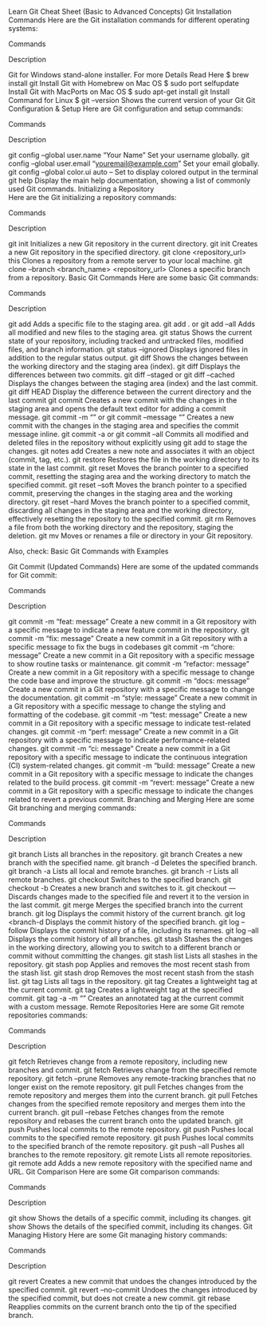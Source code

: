 Learn Git Cheat Sheet (Basic to Advanced Concepts)
Git Installation Commands
Here are the Git installation commands for different operating systems:

Commands

Description

Git for Windows stand-alone installer. 	For more Details Read Here
$ brew install git	Install Git with Homebrew on Mac OS
$ sudo port selfupdate	Install Git with MacPorts on Mac OS
$ sudo apt-get install git	Install Command for Linux
$ git –version	Shows the current version of your Git
Git Configuration & Setup
Here are Git configuration and setup commands:


Commands 

Description

git config –global user.name “Your Name”	Set your username globally.
git config –global user.email “youremail@example.com”	Set your email globally.
git config –global color.ui auto –	Set to display colored output in the terminal
git help	Display the main help documentation, showing a list of commonly used Git commands.
Initializing a Repository  
Here are the Git initializing a repository commands:

Commands 

Description

git init	Initializes a new Git repository in the current directory.
git init <directory>	Creates a new Git repository in the specified directory.
git clone <repository_url>	this Clones a repository from a remote server to your local machine.
git clone –branch <branch_name> <repository_url>	Clones a specific branch from a repository.
Basic Git Commands
Here are some basic Git commands:

Commands 

Description

git add <file>	Adds a specific file to the staging area.
git add . or git add –all	Adds all modified and new files to the staging area.
git status	Shows the current state of your repository, including tracked and untracked files, modified files, and branch information.
git status –ignored	Displays ignored files in addition to the regular status output.
git diff	Shows the changes between the working directory and the staging area (index).
git diff <commit1> <commit2>	Displays the differences between two commits.
git diff –staged or git diff –cached	Displays the changes between the staging area (index) and the last commit.
git diff HEAD	Display the difference between the current directory and the last commit
git commit	Creates a new commit with the changes in the staging area and opens the default text editor for adding a commit message.
git commit -m “<message>” or git commit –message “<message>”	Creates a new commit with the changes in the staging area and specifies the commit message inline.
git commit -a or git commit –all	Commits all modified and deleted files in the repository without explicitly using git add to stage the changes.
git notes add	Creates a new note and associates it with an object (commit, tag, etc.).
git restore <file>	Restores the file in the working directory to its state in the last commit.
git reset <commit>	Moves the branch pointer to a specified commit, resetting the staging area and the working directory to match the specified commit.
git reset –soft <commit>	Moves the branch pointer to a specified commit, preserving the changes in the staging area and the working directory.
git reset –hard <commit>	Moves the branch pointer to a specified commit, discarding all changes in the staging area and the working directory, effectively resetting the repository to the specified commit.
git rm <file>	Removes a file from both the working directory and the repository, staging the deletion.
git mv	Moves or renames a file or directory in your Git repository.

Also, check: Basic Git Commands with Examples


Git Commit (Updated Commands)
Here are some of the updated commands for Git commit:

Commands 

Description

git commit -m “feat: message”	Create a new commit in a Git repository with a specific message to indicate a new feature commit in the repository.
git commit -m “fix: message”	Create a new commit in a Git repository with a specific message to fix the bugs in codebases
git commit -m “chore: message”	Create a new commit in a Git repository with a specific message to show routine tasks or maintenance.
git commit -m “refactor: message”	Create a new commit in a Git repository with a specific message to change the code base and improve the structure.
git commit -m “docs: message”	Create a new commit in a Git repository with a specific message to change the documentation.
git commit -m “style: message”	Create a new commit in a Git repository with a specific message to change the styling and formatting of the codebase.
git commit -m “test: message”	Create a new commit in a Git repository with a specific message to indicate test-related changes.
git commit -m “perf: message”	Create a new commit in a Git repository with a specific message to indicate performance-related changes.
git commit -m “ci: message”	Create a new commit in a Git repository with a specific message to indicate the continuous integration (CI) system-related changes.
git commit -m “build: message”	Create a new commit in a Git repository with a specific message to indicate the changes related to the build process.
git commit -m “revert: message”	Create a new commit in a Git repository with a specific message to indicate the changes related to revert a previous commit.
Branching and Merging
Here are some Git branching and merging commands:

Commands 

Description

git branch	Lists all branches in the repository.
git branch <branch-name>	Creates a new branch with the specified name.
git branch -d <branch-name>	Deletes the specified branch.
git branch -a	Lists all local and remote branches.
git branch -r	Lists all remote branches.
git checkout <branch-name>	Switches to the specified branch.
git checkout -b <new-branch-name>	Creates a new branch and switches to it.
git checkout — <file>	Discards changes made to the specified file and revert it to the version in the last commit.
git merge <branch>	Merges the specified branch into the current branch.
git log	Displays the commit history of the current branch.
git log <branch-d	Displays the commit history of the specified branch.
git log –follow <file>	Displays the commit history of a file, including its renames.
git log –all	Displays the commit history of all branches.
git stash	Stashes the changes in the working directory, allowing you to switch to a different branch or commit without committing the changes.
git stash list	Lists all stashes in the repository.
git stash pop	Applies and removes the most recent stash from the stash list.
git stash drop	Removes the most recent stash from the stash list.
git tag	Lists all tags in the repository.
git tag <tag-name>	Creates a lightweight tag at the current commit.
git tag <tag-name> <commit>	Creates a lightweight tag at the specified commit.
git tag -a <tag-name> -m “<message>”	Creates an annotated tag at the current commit with a custom message.
Remote Repositories
Here are some Git remote repositories commands:

Commands 

Description

git fetch	Retrieves change from a remote repository, including new branches and commit.
git fetch <remote>	Retrieves change from the specified remote repository.
git fetch –prune	Removes any remote-tracking branches that no longer exist on the remote repository.
git pull	Fetches changes from the remote repository and merges them into the current branch.
git pull <remote>	Fetches changes from the specified remote repository and merges them into the current branch.
git pull –rebase	Fetches changes from the remote repository and rebases the current branch onto the updated branch.
git push	Pushes local commits to the remote repository.
git push <remote>	Pushes local commits to the specified remote repository.
git push <remote> <branch>	Pushes local commits to the specified branch of the remote repository.
git push –all	Pushes all branches to the remote repository.
git remote	Lists all remote repositories.
git remote add <name> <url>	Adds a new remote repository with the specified name and URL.
Git Comparison
Here are some Git comparison commands:

Commands 

Description

git show	Shows the details of a specific commit, including its changes.
git show <commit>	Shows the details of the specified commit, including its changes.
Git Managing History
Here are some Git managing history commands:

Commands 

Description

git revert <commit>	Creates a new commit that undoes the changes introduced by the specified commit.
git revert –no-commit <commit>	Undoes the changes introduced by the specified commit, but does not create a new commit.
git rebase <branch>	Reapplies commits on the current branch onto the tip of the specified branch.
